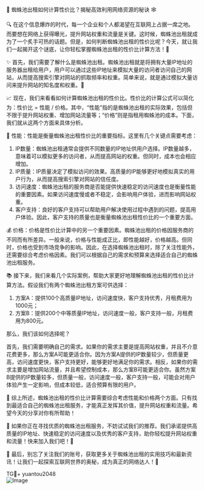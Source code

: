 🎉 蜘蛛池出租如何计算性价比？揭秘高效利用网络资源的秘诀 🕸️

🔍 在这个信息爆炸的时代，每一个企业和个人都渴望在互联网上占据一席之地。而要想在网络上获得曝光，提升网站权重和流量是关键。这时候，蜘蛛池出租就成为了一个炙手可热的话题。但是，如何判断蜘蛛池出租的性价比呢？今天，就让我们一起揭开这个谜底，让你轻松掌握蜘蛛池出租的性价比计算方法！🚀

✨ 首先，我们需要了解什么是蜘蛛池出租。蜘蛛池出租就是将拥有大量IP地址的服务器出租给用户，用户可以通过这些IP地址来模拟大量的访问者访问自己的网站，从而提高搜索引擎对网站的抓取频率和权重。简单来说，就是通过模拟大量访问来提升网站的知名度和权重。🎯

📈 现在，我们来看看如何计算蜘蛛池出租的性价比。性价比的计算公式可以简化为：性价比 = 性能 / 价格。其中，“性能”指的是蜘蛛池出租的实际效果，包括但不限于提升网站权重、增加网站流量等；“价格”则是指租用蜘蛛池的成本。下面，我们就从这两个方面来具体分析。

🌟 性能：性能是衡量蜘蛛池出租性价比的重要指标。这里有几个关键点需要考虑：
1. IP数量：蜘蛛池出租通常会提供不同数量的IP地址供用户选择。IP数量越多，意味着可以模拟更多的访问者，从而提高网站的权重。但同时，成本也会相应增加。
2. IP质量：IP质量决定了模拟访问的效果。高质量的IP能够更好地模拟真实的用户行为，从而提高搜索引擎对网站的信任度。
3. 访问速度：蜘蛛池出租的服务商是否能提供快速稳定的访问速度也是衡量性能的重要因素。如果访问速度慢或者不稳定，会影响用户体验，进而影响网站权重。
4. 客户支持：良好的客户支持可以帮助用户解决使用过程中遇到的问题，提高用户体验。因此，客户支持的质量也是衡量蜘蛛池出租性价比的一个重要方面。

💰 价格：价格是性价比计算中的另一个重要因素。蜘蛛池出租的价格因服务商的不同而有所差异。一般来说，价格与性能成正比，即性能越好，价格越高。但同时，价格也受到市场竞争的影响。因此，在选择蜘蛛池出租时，除了关注性能外，还需要综合考虑价格因素。我们可以根据自己的需求和预算来选择适合自己的蜘蛛池出租服务。

📚 接下来，我们来看几个实际案例，帮助大家更好地理解蜘蛛池出租的性价比计算方法。假设我们有两个蜘蛛池出租方案可供选择：

1. 方案A：提供100个高质量IP地址，访问速度快，客户支持优秀，月租费用为1000元；
2. 方案B：提供200个中等质量IP地址，访问速度一般，客户支持一般，月租费用为800元。

那么，我们该如何选择呢？

首先，我们需要明确自己的需求。如果你的需求主要是提高网站权重，并且不介意花费更多，那么方案A可能更适合你。因为方案A提供的IP数量较少，但质量更高，访问速度更快，客户支持更好，能够更好地满足你的需求。相反，如果你的需求主要是增加网站流量，并且希望控制成本，那么方案B可能更适合你。虽然方案B提供的IP数量较多，但质量一般，访问速度一般，客户支持一般，可能会对用户体验产生一定影响，但成本较低，适合预算有限的用户。

🌈 综上所述，蜘蛛池出租的性价比计算需要综合考虑性能和价格两个方面。只有找到最适合自己的蜘蛛池出租服务，才能真正发挥其价值，提升网站权重和流量。希望今天的分享对你有所帮助！

💼 如果你正在寻找优质的蜘蛛池出租服务，不妨试试我们的推荐。我们承诺提供高质量的IP地址、快速稳定的访问速度以及优秀的客户支持，助你轻松提升网站权重和流量！快来加入我们吧！🎊

🌈 最后，别忘了关注我们的账号，获取更多关于蜘蛛池出租的实用技巧和最新资讯！让我们一起探索互联网世界的奥秘，成为真正的网络达人！🚀

TG💪+ yuantou2048  
![Image](https://github.com/user-attachments/assets/42a5a4a5-fea9-4a1d-8aa0-73e57e430cca)